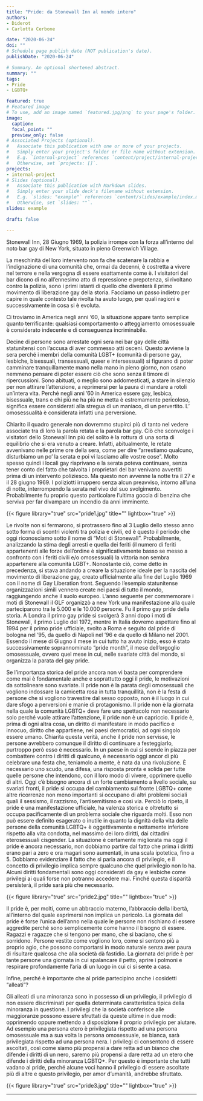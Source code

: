 ```yaml
---
title: "Pride: da Stonewall Inn al mondo intero"
authors:
- Diderot
- Carlotta Cerbone

date: "2020-06-24"
doi: ""
# Schedule page publish date (NOT publication's date).
publishDate: "2020-06-24"

# Summary. An optional shortened abstract.
summary: ""
tags:
- Pride
- LGBTQ+

featured: true
# Featured image
# To use, add an image named `featured.jpg/png` to your page's folder. 
image:
  caption: 
  focal_point: ""
  preview_only: false
# Associated Projects (optional).
#   Associate this publication with one or more of your projects.
#   Simply enter your project's folder or file name without extension.
#   E.g. `internal-project` references `content/project/internal-project/index.md`.
#   Otherwise, set `projects: []`.
projects:
- internal-project
# Slides (optional).
#   Associate this publication with Markdown slides.
#   Simply enter your slide deck's filename without extension.
#   E.g. `slides: "example"` references `content/slides/example/index.md`.
#   Otherwise, set `slides: ""`.
slides: example

draft: false

---
```


Stonewall Inn, 28 Giugno 1969, la polizia irrompe con la forza all’interno del noto bar gay di New York, situato in pieno Greenwich Village.

La  meschinità del loro intervento non fa che scatenare la rabbia e l’indignazione di una comunità che, ormai da decenni, è costretta a vivere nel terrore e nella vergogna di essere esattamente come è. I visitatori del bar dicono di no all’ennesimo atto di repressione e prepotenza, si rivoltano contro la polizia, sono i primi istanti di quello che diventerà il primo movimento di liberazione gay della storia. 
Facciamo  un passo indietro per capire in quale contesto tale rivolta ha avuto luogo, per quali ragioni e successivamente in cosa si è evoluta.

Ci troviamo in America negli anni ‘60, la situazione appare tanto semplice quanto terrificante: qualsiasi comportamento o atteggiamento omosessuale è considerato indecente e di conseguenza incriminabile. 

Decine di persone sono arrestate ogni sera nei bar gay delle città statunitensi con l’accusa di aver commesso atti osceni. Questo avviene la sera perché i membri della comunità LGBT+ (comunità di persone gay, lesbiche, bisessuali, transessuali, queer e intersessuali) si figurano di poter camminare tranquillamente mano nella mano in pieno giorno, non osano nemmeno pensare di poter essere ciò che sono senza il timore di ripercussioni. Sono abituati, o meglio sono addomesticati, a stare in silenzio per non attirare l’attenzione, a reprimersi per la paura di mandare a rotoli un’intera vita. Perché negli anni ’60 in America essere gay, lesbica, bisessuale, trans e chi più ne ha più ne metta è estremamente pericoloso, significa essere considerati alla stregua di un maniaco, di un pervertito. L’ omosessualità è considerata infatti una perversione.
 
Chiarito il quadro generale non dovremmo stupirci più di tanto nel vedere associate tra di loro la parola retata e la parola bar gay. Ciò che sconvolge i visitatori dello Stonewall Inn più del solito è la rottura di una sorta di equilibrio che si era venuto a creare. Infatti, abitualmente, le retate avvenivano nelle prime ore della sera, come per dire “arrestiamo qualcuno, disturbiamo un po’ la serata e poi vi lasciamo alle vostre cose”. Molto spesso quindi i locali gay riaprivano e la serata poteva continuare, senza tener conto del fatto che talvolta i proprietari del bar venivano avvertiti prima di un intervento poliziesco. Ma questo non avvenne la notte tra il 27 e il 28 giugno 1969.
I poliziotti irruppero senza alcun preavviso, intorno all’una di notte, interrompendo la serata nel vivo del suo svolgimento. Probabilmente fu proprio questo particolare l’ultima goccia di benzina che serviva per far divampare un incendio da anni imminente.

{{< figure library="true" src="pride1.jpg" title="" lightbox="true" >}}

Le rivolte non si fermarono, si protrassero fino al 3 Luglio dello stesso anno sotto forma di scontri violenti tra polizia e civili, ed è questo il periodo che oggi riconosciamo sotto il nome di “Moti di Stonewall”. Probabilmente, analizzando la stima degli arresti e quella dei feriti (il numero di feriti appartenenti alle forze dell’ordine è significativamente basso se messo a confronto con i feriti civili e/o omosessuali) la vittoria non sembra appartenere alla comunità LGBT+. Nonostante ciò, come detto in precedenza, si stava andando a creare la situazione ideale per la nascita del movimento di liberazione gay, creato ufficialmente alla fine del Luglio 1969 con il nome di Gay Liberation front. Seguendo l’esempio statunitense organizzazioni simili vennero create nei paesi di tutto il mondo, raggiungendo anche il suolo europeo. L’anno seguente per commemorare i moti di Stonewall il GLF organizzò a new York una manifestazione alla quale parteciparono tra le 5.000 e le 10.000 persone. Fu il primo gay pride della storia. A Londra il primo gay pride si svolgerà 3 anni dopo i moti di Stonewall, il primo Luglio del 1972, mentre in Italia dovremo aspettare fino al 1994 per il primo pride ufficiale, svolto a Roma e seguito dal pride di bologna nel ’95, da quello di Napoli nel ’96 e da quello di Milano nel 2001. Essendo il mese di Giugno il mese in cui tutto ha avuto inizio, esso è stato successivamente soprannominato “pride month”, il mese dell’orgoglio omosessuale, ovvero quel mese in cui, nelle svariate città del mondo, si organizza la parata del gay pride. 

Se l’importanza storica del pride ancora non vi basta per comprendere come mai è fondamentale anche e soprattutto oggi il pride, le motivazioni da sottolineare sono svariate.
Il pride non è la parata degli omosessuali che vogliono indossare la camicetta rosa in tutta tranquillità, non è la festa di persone che si vogliono travestire dal sesso opposto, non è il luogo in cui dare sfogo a perversioni e manie di protagonismo. Il pride non è la giornata nella quale la comunità LGBTQ+ deve fare uno spettacolo non necessario solo perché vuole attirare l’attenzione, il pride non è un capriccio. Il pride è, prima di ogni altra cosa, un diritto di manifestare in modo pacifico e innocuo, diritto che appartiene, nei paesi democratici, ad ogni singolo essere umano. Chiarita questa verità, anche il pride non servisse, le persone avrebbero comunque il diritto di continuare a festeggiarlo, purtroppo però esso è necessario. In  un paese in cui si scende in piazza per combattere contro i diritti di qualcuno, è necessario oggi ancor di più celebrare una festa che, teniamolo a mente, è nata da una rivoluzione. È necessario uno scudo, una difesa, una risposta pronta e solida per tutte quelle persone che intendono, con il loro modo di vivere, opprimere quello di altri. Oggi c’è bisogno ancora di un forte cambiamento a livello sociale, su svariati fronti, il pride si occupa del cambiamento sul fronte LGBTQ+ come altre ricorrenze non meno importanti si occupano di altri problemi sociali quali il sessismo, il razzismo, l’antisemitismo e così via. Perciò lo ripeto, il pride è una manifestazione ufficiale, ha valenza storica e oltretutto si occupa pacificamente di un problema sociale che riguarda molti. Esso  non può essere definito esagerato o inutile in quanto la dignità della vita delle persone della comunità LGBTQ+ è oggettivamente e nettamente inferiore rispetto alla vita condotta, nel massimo dei loro diritti, dai cittadini eterosessuali cisgender. La situazione è certamente migliorata ma oggi il pride è ancora necessario, non dobbiamo partire dal fatto che prima i diritti erano pari a zero e ora magari sono aumentati, in una scala ipotetica, fino a 5. Dobbiamo evidenziare il fatto che si parla ancora di privilegio, e il concetto di privilegio implica sempre qualcuno che quel privilegio non lo ha. Alcuni diritti fondamentali sono oggi considerati da gay e lesbiche come privilegi ai quali forse non potranno accedere mai. Finché questa disparità persisterà, il pride sarà più che necessario. 

{{< figure library="true" src="pride2.jpg" title="" lightbox="true" >}}

Il pride è, per molti, come un abbraccio materno, l’abbraccio della libertà, all’interno del quale esprimersi non implica un pericolo. La giornata del pride è forse l’unica dell’anno nella quale le persone non rischiano di essere aggredite perché sono semplicemente come hanno il bisogno di essere. Ragazzi e ragazze che si tengono per mano, che si baciano, che si sorridono. Persone vestite come vogliono loro, come si sentono più a proprio agio, che possono comportarsi in modo naturale senza aver paura di risultare qualcosa che alla società dà fastidio. La giornata del pride è per tante persone una giornata in cui spalancare il petto, aprire i polmoni e respirare profondamente l’aria di un luogo in cui ci si sente a casa. 

Infine, perché è importante che al pride partecipino anche i cosidetti “alleati”?

Gli alleati di una minoranza sono in possesso di un privilegio, il privilegio di non essere discriminati per quella determinata caratteristica tipica della minoranza in questione. I privilegi che la società conferisce alle maggioranze possono essere sfruttati da queste ultime in due modi: opprimendo oppure mettendo a disposizione il proprio privilegio per aiutare. Ad esempio una persona etero è privilegiata rispetto ad una persona omosessuale ma a sua volta la persona omosessuale, se bianca, sarà privilegiata rispetto ad una persona nera. I privilegi ci consentono di essere ascoltati, così come siamo più propensi a dare retta ad un bianco che difende i diritti di un nero, saremo più propensi a dare retta ad un etero che difende i diritti della minoranza LGBTQ+. Per questo è importante che tutti vadano al pride, perché alcune voci hanno il privilegio di essere ascoltate più di altre e questo privilegio, per amor d’umanità, andrebbe sfruttato. 

{{< figure library="true" src="pride3.jpg" title="" lightbox="true" >}}

---
